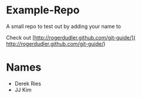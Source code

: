 Example-Repo
============

A small repo to test out by adding your name to

Check out [http://rogerdudler.github.com/git-guide/]( http://rogerdudler.github.com/git-guide/)

Names
=======

+ Derek Ries
+ JJ Kim
